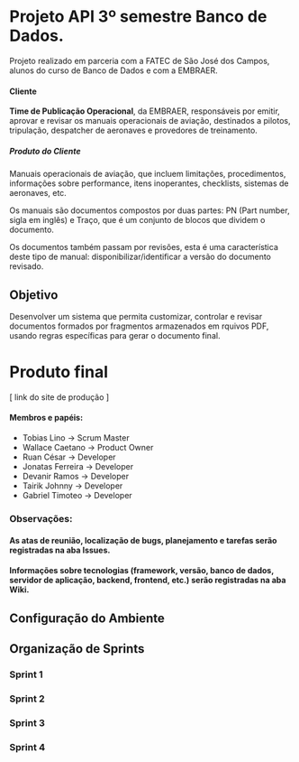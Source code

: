 # Projeto API 3º semestre Banco de Dados.

Projeto realizado em parceria com a FATEC de São José dos Campos, alunos do curso de Banco de Dados e com a EMBRAER.

#### Cliente
**Time de Publicação Operacional**, da EMBRAER, responsáveis por emitir, aprovar e revisar os manuais operacionais de aviação, destinados a pilotos, tripulação, despatcher de aeronaves e provedores de treinamento.

##### Produto do Cliente
Manuais operacionais de aviação, que incluem limitações, procedimentos, informações sobre performance, itens inoperantes, checklists, sistemas de aeronaves, etc.

Os manuais são documentos compostos por duas partes: PN (Part number, sigla em inglês) e Traço, que é um conjunto de blocos que dividem o documento.

Os documentos também passam por revisões, esta é uma característica deste tipo de manual: disponibilizar/identificar a versão do documento revisado.

## Objetivo
Desenvolver um sistema que permita customizar, controlar e revisar documentos formados por fragmentos armazenados em rquivos PDF, usando regras específicas para gerar o documento final.

# Produto final
[ link do site de produção ]

#### Membros e papéis:
- Tobias Lino      -> Scrum Master
- Wallace Caetano  -> Product Owner
- Ruan César       -> Developer
- Jonatas Ferreira -> Developer
- Devanir Ramos    -> Developer
- Tairik Johnny    -> Developer
- Gabriel Timoteo  -> Developer

### Observações: 
#### As atas de reunião, localização de bugs, planejamento e tarefas serão registradas na aba Issues.
#### Informações sobre tecnologias (framework, versão, banco de dados, servidor de aplicação, backend, frontend, etc.) serão registradas na aba Wiki.

## Configuração do Ambiente

## Organização de Sprints

### Sprint 1
### Sprint 2
### Sprint 3
### Sprint 4

